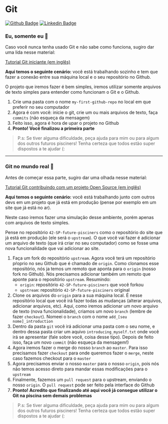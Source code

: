 # Git
[![Github Badge](https://img.shields.io/badge/-Github-000?style=flat-square&logo=Github&logoColor=white&link=https://github.com/leeorf)](https://github.com/leeorf)
[![Linkedin Badge](https://img.shields.io/badge/-LinkedIn-blue?style=flat-square&logo=Linkedin&logoColor=white&link=https://www.linkedin.com/in/leonardof/)](https://www.linkedin.com/in/leonardorodriguesf/)


### Eu, somente eu 🥶

Caso você nunca tenha usado Git e não sabe como funciona, sugiro dar uma lida nesse material:

[Tutorial Git iniciante (em inglês)](https://product.hubspot.com/blog/git-and-github-tutorial-for-beginners)

**Aqui temos o seguinte cenário:** você está trabalhando sozinho e tem que fazer a conexão entre sua máquina local e o seu repositório no Github.

O projeto que iremos fazer é bem simples, iremos utilizar somente arquivos de texto simples para entender como funcionam o Git e o Github.

1. Crie uma pasta com o nome `my-first-github-repo` no local em que preferir no seu computador
2. Agora é com você: inicie o git, crie um ou mais arquivos de texto, faça `commits` (não esqueça da mensagem) 
3. Feito isso, agora é hora de upar o projeto no Github
4. **Pronto! Você finalizou a primeira parte**

>P.s: Se tiver alguma dificuldade, peça ajuda para mim ou para algum dos outros futuros pisciners! Tenha certeza que todos estão super dispostos a te ajudar (:

---

### Git no mundo real 🥵

Antes de começar essa parte, sugiro dar uma olhada nesse material:

[Tutorial Git contribuindo com um projeto Open Source (em inglês)](https://www.theodinproject.com/courses/ruby-programming/lessons/using-git-in-the-real-world)

**Aqui temos o seguinte cenário:** você está trabalhando junto com outros devs em um projeto que já está em produção (pense por exemplo em um site que já está no ar).

Neste caso iremos fazer uma simulação desse ambiente, porém apenas com arquivos de texto simples.

Pense no repositório `42-SP-future-pisciners` como o repositório do site que já está em produção (ele será o `upstream`). O que você vai fazer é adicionar um arquivo de texto (que irá criar no seu computador) como se fosse uma nova funcionalidade que vai adicionar ao site.

1. Faça um fork do repositório `upstream`. Agora você terá um repositório pŕoprio no seu Github que é chamado de `origin`. Como clonamos esse repositório, nós ja temos um remoto que aponta para o `origin` (nosso fork no Github). Nós precisamos adicionar também um remoto que aponte para o repositório `upstream`. Resumindo:
    - `origin`: repositório `42-SP-future-pisciners` que você forkou
    - `upstream`: repositório `42-SP-future-pisciners` original
2. Clone os arquivos do `origin` para a sua máquina local. É nesse repositório local que você irá fazer todas as mudanças (alterar arquivos, adicionar arquivos, etc). Aqui, como iremos adicionar um novo arquivo de texto (nova funcionalidade), criamos um novo `branch` (lembre de fazer `checkout`). Nomeei o `branch` com o nome `add_[seu nome]_introduction`
3. Dentro da pasta `git` você irá adicionar uma pasta com o seu nome, e dentro dessa pasta criar um aquivo `introducing_myself.txt` onde você irá se apresentar (fale sobre você, coisa desse tipo). Depois de feito isso, faça um novo `commit` (não esqueça da mensagem!)
4. Agora iremos fazer o merge do nosso `branch` ao `master`. Para isso precisamos fazer `checkout` para onde queremos fazer o `merge`, neste caso fazemos checkout para o `master`
5. Agora precisamos enviar o nosso `master` para o nosso `origin`, pois nós não temos acesso direto para mandar essas modificações para o `upstream`
6. Finalmente, fazemos um `pull request` para o upstream, enviando o nosso `origin`. O `pull request` pode ser feito pela interface do Github
7. **Pronto! Acredito que finalizando até aqui você já consegue utilizar o Git na piscina sem demais problemas**
>P.s: Se tiver alguma dificuldade, peça ajuda para mim ou para algum dos outros futuros pisciners! Tenha certeza que todos estão super dispostos a te ajudar (:
